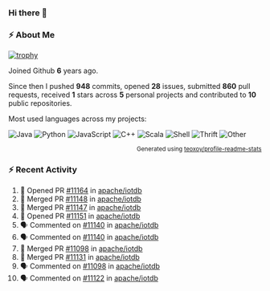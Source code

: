 ### Hi there 👋

### :zap: About Me

[![trophy](https://github-profile-trophy.vercel.app/?username=HTHou&theme=onedark)](https://github.com/ryo-ma/github-profile-trophy)
   
Joined Github **6** years ago.

Since then I pushed **948** commits, opened **28** issues, submitted **860** pull requests, received **1** stars across **5** personal projects and contributed to **10** public repositories.

Most used languages across my projects:

![Java](https://img.shields.io/static/v1?style=flat-square&label=%E2%A0%80&color=555&labelColor=%23b07219&message=Java%EF%B8%B195.4%25)
![Python](https://img.shields.io/static/v1?style=flat-square&label=%E2%A0%80&color=555&labelColor=%233572A5&message=Python%EF%B8%B11.2%25)
![JavaScript](https://img.shields.io/static/v1?style=flat-square&label=%E2%A0%80&color=555&labelColor=%23f1e05a&message=JavaScript%EF%B8%B10.7%25)
![C++](https://img.shields.io/static/v1?style=flat-square&label=%E2%A0%80&color=555&labelColor=%23f34b7d&message=C%2B%2B%EF%B8%B10.5%25)
![Scala](https://img.shields.io/static/v1?style=flat-square&label=%E2%A0%80&color=555&labelColor=%23c22d40&message=Scala%EF%B8%B10.4%25)
![Shell](https://img.shields.io/static/v1?style=flat-square&label=%E2%A0%80&color=555&labelColor=%2389e051&message=Shell%EF%B8%B10.3%25)
![Thrift](https://img.shields.io/static/v1?style=flat-square&label=%E2%A0%80&color=555&labelColor=%23D12127&message=Thrift%EF%B8%B10.3%25)
![Other](https://img.shields.io/static/v1?style=flat-square&label=%E2%A0%80&color=555&labelColor=%23ededed&message=Other%EF%B8%B10.8%25)

<p align="right"><sub>Generated using <a href="https://github.com/marketplace/actions/profile-readme-stats">teoxoy/profile-readme-stats</a></sub></p>


<!--![](https://github.com/HTHou/HTHou/blob/output/github-contribution-grid-snake.svg)-->

<!--![Haonan Hou's github stats](https://github-readme-stats.vercel.app/api?username=HTHou&count_private=true&show_icons=true&theme=onedark)-->

<!--![Haonan Hou's wakatime stats](https://github-readme-stats.vercel.app/api/wakatime?username=HTHou&layout=compact&theme=onedark)-->

<!--![Top Langs](https://github-readme-stats.vercel.app/api/top-langs/?username=HTHou&theme=onedark&layout=compact)-->

### :zap: Recent Activity
<!--START_SECTION:activity-->
1. 💪 Opened PR [#11164](https://github.com/apache/iotdb/pull/11164) in [apache/iotdb](https://github.com/apache/iotdb)
2. 🎉 Merged PR [#11148](https://github.com/apache/iotdb/pull/11148) in [apache/iotdb](https://github.com/apache/iotdb)
3. 🎉 Merged PR [#11147](https://github.com/apache/iotdb/pull/11147) in [apache/iotdb](https://github.com/apache/iotdb)
4. 💪 Opened PR [#11151](https://github.com/apache/iotdb/pull/11151) in [apache/iotdb](https://github.com/apache/iotdb)
5. 🗣 Commented on [#11140](https://github.com/apache/iotdb/issues/11140#issuecomment-1720411657) in [apache/iotdb](https://github.com/apache/iotdb)
6. 🗣 Commented on [#11140](https://github.com/apache/iotdb/issues/11140#issuecomment-1720375403) in [apache/iotdb](https://github.com/apache/iotdb)
7. 🎉 Merged PR [#11098](https://github.com/apache/iotdb/pull/11098) in [apache/iotdb](https://github.com/apache/iotdb)
8. 🎉 Merged PR [#11131](https://github.com/apache/iotdb/pull/11131) in [apache/iotdb](https://github.com/apache/iotdb)
9. 🗣 Commented on [#11098](https://github.com/apache/iotdb/pull/11098#issuecomment-1715465767) in [apache/iotdb](https://github.com/apache/iotdb)
10. 🗣 Commented on [#11122](https://github.com/apache/iotdb/issues/11122#issuecomment-1715101421) in [apache/iotdb](https://github.com/apache/iotdb)
<!--END_SECTION:activity-->

<!--
**HTHou/HTHou** is a ✨ _special_ ✨ repository because its `README.md` (this file) appears on your GitHub profile.

Here are some ideas to get you started:

- 🔭 I’m currently working on ...
- 🌱 I’m currently learning ...
- 👯 I’m looking to collaborate on ...
- 🤔 I’m looking for help with ...
- 💬 Ask me about ...
- 📫 How to reach me: ...
- 😄 Pronouns: ...
- ⚡ Fun fact: ...
-->
